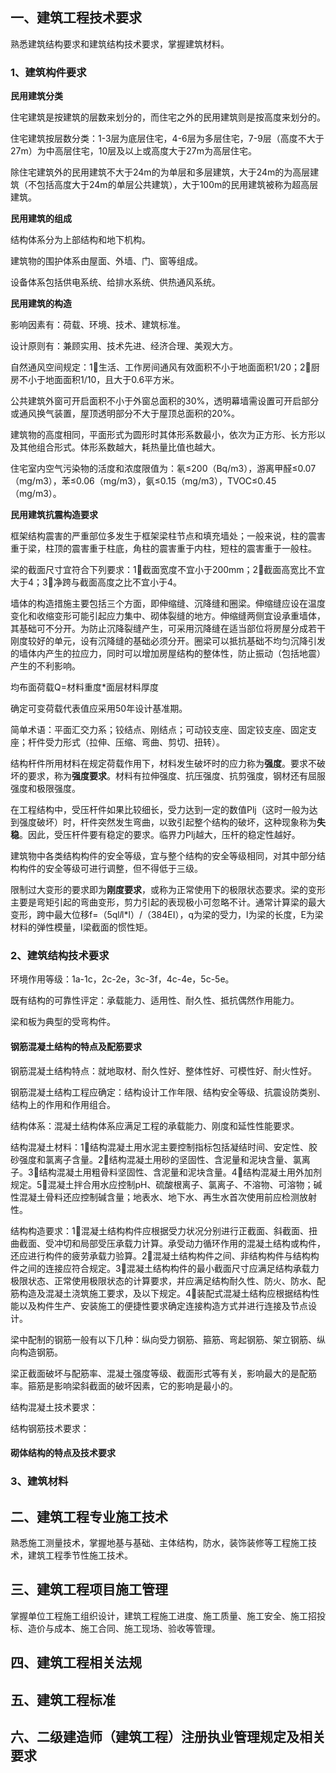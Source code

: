 


## 一、建筑工程技术要求

熟悉建筑结构要求和建筑结构技术要求，掌握建筑材料。  

### 1、建筑构件要求  
**民用建筑分类**  

住宅建筑是按建筑的层数来划分的，而住宅之外的民用建筑则是按高度来划分的。

住宅建筑按层数分类：1-3层为底层住宅，4-6层为多层住宅，7-9层（高度不大于27m）为中高层住宅，10层及以上或高度大于27m为高层住宅。

除住宅建筑外的民用建筑不大于24m的为单层和多层建筑，大于24m的为高层建筑（不包括高度大于24m的单层公共建筑），大于100m的民用建筑被称为超高层建筑。

**民用建筑的组成**

结构体系分为上部结构和地下机构。

建筑物的围护体系由屋面、外墙、门、窗等组成。

设备体系包括供电系统、给排水系统、供热通风系统。

**民用建筑的构造**  

影响因素有：荷载、环境、技术、建筑标准。  

设计原则有：兼顾实用、技术先进、经济合理、美观大方。  

自然通风空间规定：1⃣️生活、工作房间通风有效面积不小于地面面积1/20；2⃣️厨房不小于地面面积1/10，且大于0.6平方米。

公共建筑外窗可开启面积不小于外窗总面积的30%，透明幕墙需设置可开启部分或通风换气装置，屋顶透明部分不大于屋顶总面积的20%。  

建筑物的高度相同，平面形式为圆形时其体形系数最小，依次为正方形、长方形以及其他组合形式。体形系数越大，耗热量比值也越大。

住宅室内空气污染物的活度和浓度限值为：氡≤200（Bq/m3），游离甲醛≤0.07（mg/m3），苯≤0.06（mg/m3），氨≤0.15（mg/m3），TVOC≤0.45（mg/m3）。

**民用建筑抗震构造要求**  

框架结构震害的严重部位多发生于框架梁柱节点和填充墙处；一般来说，柱的震害重于梁，柱顶的震害重于柱底，角柱的震害重于内柱，短柱的震害重于一般柱。  

梁的截面尺寸宜符合下列要求：1⃣️截面宽度不宜小于200mm；2⃣️截面高宽比不宜大于4；3⃣️净跨与截面高度之比不宜小于4。

墙体的构造措施主要包括三个方面，即伸缩缝、沉降缝和圈梁。伸缩缝应设在温度变化和收缩变形可能引起应力集中、砌体裂缝的地方。伸缩缝两侧宜设承重墙体，其基础可不分开。为防止沉降裂缝产生，可采用沉降缝在适当部位将房屋分成若干刚度较好的单元，设有沉降缝的基础必须分开。圈梁可以抵抗基础不均匀沉降引发的墙体内产生的拉应力，同时可以增加房屋结构的整体性，防止振动（包括地震）产生的不利影响。

均布面荷载Q=材料重度*面层材料厚度

确定可变荷载代表值应采用50年设计基准期。  

简单术语：平面汇交力系；铰结点、刚结点；可动铰支座、固定铰支座、固定支座；杆件受力形式（拉伸、压缩、弯曲、剪切、扭转）。

结构杆件所用材料在规定荷载作用下，材料发生破坏时的应力称为**强度**。要求不破坏的要求，称为**强度要求**。材料有拉伸强度、抗压强度、抗剪强度，钢材还有屈服强度和极限强度。  

在工程结构中，受压杆件如果比较细长，受力达到一定的数值Plj（这时一般为达到强度破坏）时，杆件突然发生弯曲，以致引起整个结构的破坏，这种现象称为**失稳**。因此，受压杆件要有稳定的要求。临界力Plj越大，压杆的稳定性越好。

建筑物中各类结构构件的安全等级，宜与整个结构的安全等级相同，对其中部分结构构件的安全等级可进行调整，但不得低于三级。  

限制过大变形的要求即为**刚度要求**，或称为正常使用下的极限状态要求。梁的变形主要是弯矩引起的弯曲变形，剪力引起的表现极小可忽略不计。通常计算梁的最大变形，跨中最大位移f=（5ql*l*l*l）/（384EI），q为梁的受力，l为梁的长度，E为梁材料的弹性模量，I梁截面的惯性矩。


### 2、建筑结构技术要求  

环境作用等级：1a-1c，2c-2e，3c-3f，4c-4e，5c-5e。

既有结构的可靠性评定：承载能力、适用性、耐久性、抵抗偶然作用能力。

梁和板为典型的受弯构件。

#### 钢筋混凝土结构的特点及配筋要求

钢筋混凝土结构特点：就地取材、耐久性好、整体性好、可模性好、耐火性好。

钢筋混凝土结构工程应确定：结构设计工作年限、结构安全等级、抗震设防类别、结构上的作用和作用组合。

结构体系：混凝土结构体系应满足工程的承载能力、刚度和延性性能要求。

结构混凝土材料：1⃣️结构混凝土用水泥主要控制指标包括凝结时间、安定性、胶砂强度和氯离子含量。2⃣️结构混凝土用砂的坚固性、含泥量和泥块含量、氯离子。3⃣️结构混凝土用粗骨料坚固性、含泥量和泥块含量。4⃣️结构混凝土用外加剂规定。5⃣️混凝土拌合用水应控制pH、硫酸根离子、氯离子、不溶物、可溶物；碱性混凝土骨料还应控制碱含量；地表水、地下水、再生水首次使用前应检测放射性。  

结构构造要求：1⃣️混凝土结构构件应根据受力状况分别进行正截面、斜截面、扭曲截面、受冲切和局部受压承载力计算。承受动力循环作用的混凝土结构或构件，还应进行构件的疲劳承载力验算。2⃣️混凝土结构构件之间、非结构构件与结构构件之间的连接应符合规定。3⃣️混凝土结构构件的最小截面尺寸应满足结构承载力极限状态、正常使用极限状态的计算要求，并应满足结构耐久性、防火、防水、配筋构造及混凝土浇筑施工要求，及以下规定。4⃣️装配式混凝土结构应根据结构性能以及构件生产、安装施工的便捷性要求确定连接构造方式并进行连接及节点设计。 

梁中配制的钢筋一般有以下几种：纵向受力钢筋、箍筋、弯起钢筋、架立钢筋、纵向构造钢筋。

梁正截面破坏与配筋率、混凝土强度等级、截面形式等有关，影响最大的是配筋率。箍筋是影响梁斜截面的破坏因素，它的影响是最小的。

结构混凝土技术要求：

结构钢筋技术要求：



#### 砌体结构的特点及技术要求




### 3、建筑材料

## 二、建筑工程专业施工技术  

熟悉施工测量技术，掌握地基与基础、主体结构，防水，装饰装修等工程施工技术，建筑工程季节性施工技术。




## 三、建筑工程项目施工管理  

掌握单位工程施工组织设计，建筑工程施工进度、施工质量、施工安全、施工招投标、造价与成本、施工合同、施工现场、验收等管理。



## 四、建筑工程相关法规

## 五、建筑工程标准  

## 六、二级建造师（建筑工程）注册执业管理规定及相关要求